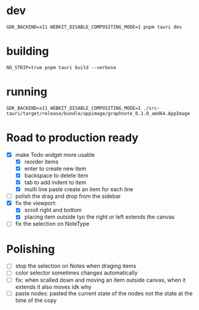 # dev

```
GDK_BACKEND=x11 WEBKIT_DISABLE_COMPOSITING_MODE=1 pnpm tauri dev
```

# building

```
NO_STRIP=true pnpm tauri build --verbose
```

# running

```
GDK_BACKEND=x11 WEBKIT_DISABLE_COMPOSITING_MODE=1 ./src-tauri/target/release/bundle/appimage/graphnote_0.1.0_amd64.AppImage
```

# Road to production ready

- [x] make Todo widget more usable
  - [x] reorder items
  - [x] enter to create new item
  - [x] backspace to delete item
  - [x] tab to add indent to item
  - [x] multi line paste create an item for each line
- [ ] polish the drag and drop from the sidebar
- [x] fix the viewport:
  - [x] scroll right and bottom
  - [x] placing item outside tyo the right or left extends the canvas
- [ ] fix the selection on NoteType

# Polishing

- [ ] stop the selection on Notes when draging items
- [ ] color selector sometimes changes automatically
- [ ] fix: when scalled down and moving an item outside canvas, when it extends it also moves idk why
- [ ] paste nodes: pasted the current state of the nodes not the state at the time of the copy
